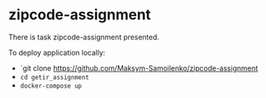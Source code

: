 # zipcode-assignment

There is task zipcode-assignment presented.

To  deploy application locally:
* `git clone https://github.com/Maksym-Samoilenko/zipcode-assignment
* `cd getir_assignment`
* `docker-compose up`
